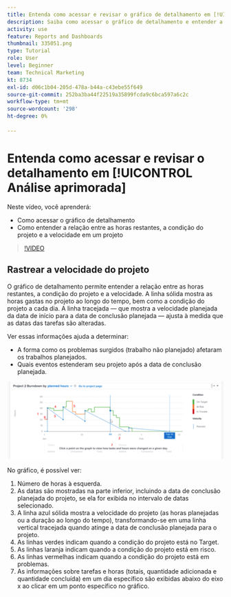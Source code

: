 ```yaml
---
title: Entenda como acessar e revisar o gráfico de detalhamento em [!UICONTROL Análise aprimorada]
description: Saiba como acessar o gráfico de detalhamento e entender a relação entre as horas restantes, a condição do projeto e a velocidade do projeto no Workfront.
activity: use
feature: Reports and Dashboards
thumbnail: 335051.png
type: Tutorial
role: User
level: Beginner
team: Technical Marketing
kt: 8734
exl-id: d06c1b04-205d-478a-b44a-c43ebe55f649
source-git-commit: 252ba3ba44f22519a35899fcda9c6bca597a6c2c
workflow-type: tm+mt
source-wordcount: '298'
ht-degree: 0%

---
```


# Entenda como acessar e revisar o detalhamento em [!UICONTROL Análise aprimorada]

Neste vídeo, você aprenderá:

* Como acessar o gráfico de detalhamento
* Como entender a relação entre as horas restantes, a condição do projeto e a velocidade em um projeto

>[!VIDEO](https://video.tv.adobe.com/v/335051/?quality=12)

## Rastrear a velocidade do projeto

O gráfico de detalhamento permite entender a relação entre as horas restantes, a condição do projeto e a velocidade. A linha sólida mostra as horas gastas no projeto ao longo do tempo, bem como a condição do projeto a cada dia. A linha tracejada — que mostra a velocidade planejada da data de início para a data de conclusão planejada — ajusta à medida que as datas das tarefas são alteradas.

Ver essas informações ajuda a determinar:

* A forma como os problemas surgidos (trabalho não planejado) afetaram os trabalhos planejados.
* Quais eventos estenderam seu projeto após a data de conclusão planejada.

![Uma imagem que mostra um gráfico de detalhamento com números nas áreas descritas nos marcadores abaixo](assets/section-2-9.png)

No gráfico, é possível ver:

1. Número de horas à esquerda.
1. As datas são mostradas na parte inferior, incluindo a data de conclusão planejada do projeto, se ela for exibida no intervalo de datas selecionado.
1. A linha azul sólida mostra a velocidade do projeto (as horas planejadas ou a duração ao longo do tempo), transformando-se em uma linha vertical tracejada quando atinge a data de conclusão planejada para o projeto.
1. As linhas verdes indicam quando a condição do projeto está no Target.
1. As linhas laranja indicam quando a condição do projeto está em risco.
1. As linhas vermelhas indicam quando a condição do projeto está em problemas.
1. As informações sobre tarefas e horas (totais, quantidade adicionada e quantidade concluída) em um dia específico são exibidas abaixo do eixo x ao clicar em um ponto específico no gráfico.
